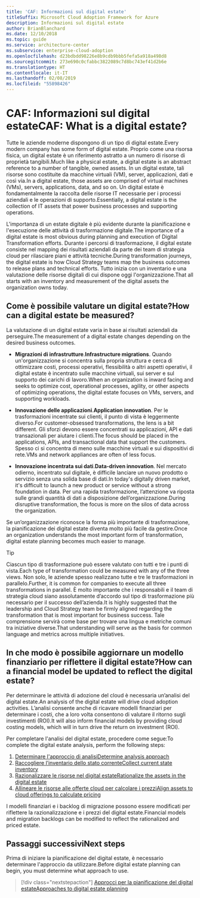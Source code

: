 ```yaml
---
title: 'CAF: Informazioni sul digital estate'
titleSuffix: Microsoft Cloud Adoption Framework for Azure
description: Informazioni sul digital estate
author: BrianBlanchard
ms.date: 12/10/2018
ms.topic: guide
ms.service: architecture-center
ms.subservice: enterprise-cloud-adoption
ms.openlocfilehash: d23bdbdd98226e8b9cdb9bbb5fefa5a918a498d8
ms.sourcegitcommit: 273e690c0cfabbc3822089c7d8bc743ef41d2b6e
ms.translationtype: HT
ms.contentlocale: it-IT
ms.lasthandoff: 02/08/2019
ms.locfileid: "55898426"
---
```

<!-- markdownlint-disable MD026 -->

# <a name="caf-what-is-a-digital-estate"></a><span data-ttu-id="eea9c-103">CAF: Informazioni sul digital estate</span><span class="sxs-lookup"><span data-stu-id="eea9c-103">CAF: What is a digital estate?</span></span>

<span data-ttu-id="eea9c-104">Tutte le aziende moderne dispongono di un tipo di digital estate.</span><span class="sxs-lookup"><span data-stu-id="eea9c-104">Every modern company has some form of digital estate.</span></span> <span data-ttu-id="eea9c-105">Proprio come una risorsa fisica, un digital estate è un riferimento astratto a un numero di risorse di proprietà tangibili.</span><span class="sxs-lookup"><span data-stu-id="eea9c-105">Much like a physical estate, a digital estate is an abstract reference to a number of tangible, owned assets.</span></span> <span data-ttu-id="eea9c-106">In un digital estate, tali risorse sono costituite da macchine virtuali (VM), server, applicazioni, dati e così via.</span><span class="sxs-lookup"><span data-stu-id="eea9c-106">In a digital estate, those assets are comprised of virtual machines (VMs), servers, applications, data, and so on.</span></span> <span data-ttu-id="eea9c-107">Un digital estate è fondamentalmente la raccolta delle risorse IT necessarie per i processi aziendali e le operazioni di supporto.</span><span class="sxs-lookup"><span data-stu-id="eea9c-107">Essentially, a digital estate is the collection of IT assets that power business processes and supporting operations.</span></span>

<span data-ttu-id="eea9c-108">L'importanza di un estate digitale è più evidente durante la pianificazione e l'esecuzione delle attività di trasformazione digitale.</span><span class="sxs-lookup"><span data-stu-id="eea9c-108">The importance of a digital estate is most obvious during planning and execution of Digital Transformation efforts.</span></span> <span data-ttu-id="eea9c-109">Durante i percorsi di trasformazione, il digital estate consiste nel mapping dei risultati aziendali da parte dei team di strategia cloud per rilasciare piani e attività tecniche.</span><span class="sxs-lookup"><span data-stu-id="eea9c-109">During transformation journeys, the digital estate is how Cloud Strategy teams map the business outcomes to release plans and technical efforts.</span></span> <span data-ttu-id="eea9c-110">Tutto inizia con un inventario e una valutazione delle risorse digitali di cui dispone oggi l'organizzazione.</span><span class="sxs-lookup"><span data-stu-id="eea9c-110">That all starts with an inventory and measurement of the digital assets the organization owns today.</span></span>

## <a name="how-can-a-digital-estate-be-measured"></a><span data-ttu-id="eea9c-111">Come è possibile valutare un digital estate?</span><span class="sxs-lookup"><span data-stu-id="eea9c-111">How can a digital estate be measured?</span></span>

<span data-ttu-id="eea9c-112">La valutazione di un digital estate varia in base ai risultati aziendali da perseguire.</span><span class="sxs-lookup"><span data-stu-id="eea9c-112">The measurement of a digital estate changes depending on the desired business outcomes.</span></span>

- <span data-ttu-id="eea9c-113">**Migrazioni di infrastrutture**.</span><span class="sxs-lookup"><span data-stu-id="eea9c-113">**Infrastructure migrations**.</span></span> <span data-ttu-id="eea9c-114">Quando un'organizzazione si concentra sulla propria struttura e cerca di ottimizzare costi, processi operativi, flessibilità o altri aspetti operativi, il digital estate è incentrato sulle macchine virtuali, sui server e sul supporto dei carichi di lavoro.</span><span class="sxs-lookup"><span data-stu-id="eea9c-114">When an organization is inward facing and seeks to optimize cost, operational processes, agility, or other aspects of optimizing operations, the digital estate focuses on VMs, servers, and supporting workloads.</span></span>

- <span data-ttu-id="eea9c-115">**Innovazione delle applicazioni**.</span><span class="sxs-lookup"><span data-stu-id="eea9c-115">**Application innovation**.</span></span> <span data-ttu-id="eea9c-116">Per le trasformazioni incentrate sui clienti, il punto di vista è leggermente diverso.</span><span class="sxs-lookup"><span data-stu-id="eea9c-116">For customer-obsessed transformations, the lens is a bit different.</span></span> <span data-ttu-id="eea9c-117">Gli sforzi devono essere concentrati su applicazioni, API e dati transazionali per aiutare i clienti.</span><span class="sxs-lookup"><span data-stu-id="eea9c-117">The focus should be placed in the applications, APIs, and transactional data that support the customers.</span></span> <span data-ttu-id="eea9c-118">Spesso ci si concentra di meno sulle macchine virtuali e sui dispositivi di rete.</span><span class="sxs-lookup"><span data-stu-id="eea9c-118">VMs and network appliances are often of less focus.</span></span>

- <span data-ttu-id="eea9c-119">**Innovazione incentrata sui dati**.</span><span class="sxs-lookup"><span data-stu-id="eea9c-119">**Data-driven innovation**.</span></span> <span data-ttu-id="eea9c-120">Nel mercato odierno, incentrato sul digitale, è difficile lanciare un nuovo prodotto o servizio senza una solida base di dati.</span><span class="sxs-lookup"><span data-stu-id="eea9c-120">In today's digitally driven market, it's difficult to launch a new product or service without a strong foundation in data.</span></span> <span data-ttu-id="eea9c-121">Per una rapida trasformazione, l’attenzione va riposta sulle grandi quantità di dati a disposizione dell’organizzazione.</span><span class="sxs-lookup"><span data-stu-id="eea9c-121">During disruptive transformation, the focus is more on the silos of data across the organization.</span></span>

<span data-ttu-id="eea9c-122">Se un’organizzazione riconosce la forma più importante di trasformazione, la pianificazione dei digital estate diventa molto più facile da gestire.</span><span class="sxs-lookup"><span data-stu-id="eea9c-122">Once an organization understands the most important form of transformation, digital estate planning becomes much easier to manage.</span></span>

> [!TIP]
> <span data-ttu-id="eea9c-123">Ciascun tipo di trasformazione può essere valutato con tutti e tre i punti di vista.</span><span class="sxs-lookup"><span data-stu-id="eea9c-123">Each type of transformation could be measured with any of the three views.</span></span> <span data-ttu-id="eea9c-124">Non solo, le aziende spesso realizzano tutte e tre le trasformazioni in parallelo.</span><span class="sxs-lookup"><span data-stu-id="eea9c-124">Further, it is common for companies to execute all three transformations in parallel.</span></span> <span data-ttu-id="eea9c-125">È molto importante che i responsabili e il team di strategia cloud siano assolutamente d’accordo sul tipo di trasformazione più necessario per il successo dell’azienda.</span><span class="sxs-lookup"><span data-stu-id="eea9c-125">It is highly suggested that the leadership and Cloud Strategy team be firmly aligned regarding the transformation that is most important for business success.</span></span> <span data-ttu-id="eea9c-126">Tale comprensione servirà come base per trovare una lingua e metriche comuni tra iniziative diverse.</span><span class="sxs-lookup"><span data-stu-id="eea9c-126">That understanding will serve as the basis for common language and metrics across multiple initiatives.</span></span>

## <a name="how-can-a-financial-model-be-updated-to-reflect-the-digital-estate"></a><span data-ttu-id="eea9c-127">In che modo è possibile aggiornare un modello finanziario per riflettere il digital estate?</span><span class="sxs-lookup"><span data-stu-id="eea9c-127">How can a financial model be updated to reflect the digital estate?</span></span>

<span data-ttu-id="eea9c-128">Per determinare le attività di adozione del cloud è necessaria un’analisi del digital estate.</span><span class="sxs-lookup"><span data-stu-id="eea9c-128">An analysis of the digital estate will drive cloud adoption activities.</span></span> <span data-ttu-id="eea9c-129">L’analisi consente anche di ricavare modelli finanziari per determinare i costi, che a loro volta consentono di valutare il ritorno sugli investimenti (ROI).</span><span class="sxs-lookup"><span data-stu-id="eea9c-129">It will also inform financial models by providing cloud costing models, which will in turn drive the return on investment (ROI).</span></span>

<span data-ttu-id="eea9c-130">Per completare l'analisi del digital estate, procedere come segue:</span><span class="sxs-lookup"><span data-stu-id="eea9c-130">To complete the digital estate analysis, perform the following steps:</span></span>

1. [<span data-ttu-id="eea9c-131">Determinare l'approccio di analisi</span><span class="sxs-lookup"><span data-stu-id="eea9c-131">Determine analysis approach</span></span>](approach.md)
1. [<span data-ttu-id="eea9c-132">Raccogliere l’inventario dello stato corrente</span><span class="sxs-lookup"><span data-stu-id="eea9c-132">Collect current state inventory</span></span>](inventory.md)
1. [<span data-ttu-id="eea9c-133">Razionalizzare le risorse nel digital estate</span><span class="sxs-lookup"><span data-stu-id="eea9c-133">Rationalize the assets in the digital estate</span></span>](rationalize.md)
1. [<span data-ttu-id="eea9c-134">Allineare le risorse alle offerte cloud per calcolare i prezzi</span><span class="sxs-lookup"><span data-stu-id="eea9c-134">Align assets to cloud offerings to calculate pricing</span></span>](calculate.md)

<span data-ttu-id="eea9c-135">I modelli finanziari e i backlog di migrazione possono essere modificati per riflettere la razionalizzazione e i prezzi del digital estate.</span><span class="sxs-lookup"><span data-stu-id="eea9c-135">Financial models and migration backlogs can be modified to reflect the rationalized and priced estate.</span></span>

## <a name="next-steps"></a><span data-ttu-id="eea9c-136">Passaggi successivi</span><span class="sxs-lookup"><span data-stu-id="eea9c-136">Next steps</span></span>

<span data-ttu-id="eea9c-137">Prima di iniziare la pianificazione del digital estate, è necessario determinare l'approccio da utilizzare.</span><span class="sxs-lookup"><span data-stu-id="eea9c-137">Before digital estate planning can begin, you must determine what approach to use.</span></span>

> [!div class="nextstepaction"]
> [<span data-ttu-id="eea9c-138">Approcci per la pianificazione del digital estate</span><span class="sxs-lookup"><span data-stu-id="eea9c-138">Approaches to digital estate planning</span></span>](approach.md)